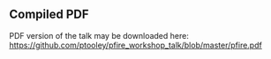 ## Compiled PDF

PDF version of the talk may be downloaded here: https://github.com/ptooley/pfire_workshop_talk/blob/master/pfire.pdf
